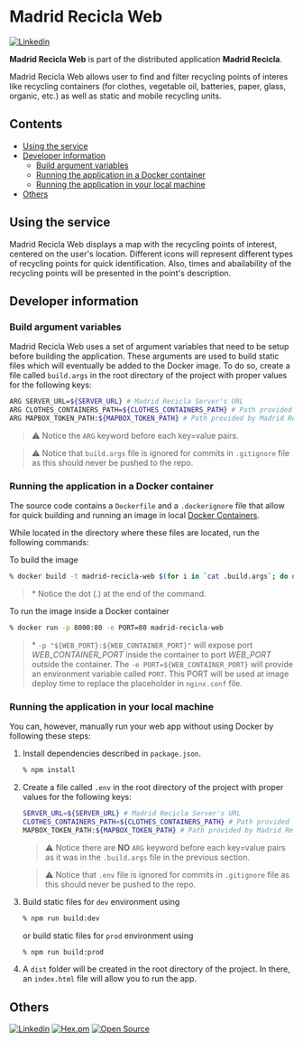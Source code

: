 # Madrid Recicla Web  <!-- omit in toc -->

[![Linkedin](https://img.shields.io/badge/LinkedIn-carlosmartinezm-blue)](https://www.linkedin.com/in/carlosmartinezm/)

**Madrid Recicla Web** is part of the distributed application **Madrid Recicla**.

Madrid Recicla Web allows user to find and filter recycling points of interes like recycling containers (for clothes, vegetable oil, batteries, paper, glass, organic, etc.) as well as static and mobile recycling units.

## Contents  <!-- omit in toc -->

- [Using the service](#using-the-service)
- [Developer information](#developer-information)
  - [Build argument variables](#build-argument-variables)
  - [Running the application in a Docker container](#running-the-application-in-a-docker-container)
  - [Running the application in your local machine](#running-the-application-in-your-local-machine)
- [Others](#others)

## Using the service

Madrid Recicla Web displays a map with the recycling points of interest, centered on the user's location. Different icons will represent different types of recycling points for quick identification. Also, times and abailability of the recycling points will be presented in the point's description.

## Developer information

### Build argument variables

Madrid Recicla Web uses a set of argument variables that need to be setup before building the application. These arguments are used to build static files which will eventually be added to the Docker image. To do so, create a file called `build.args` in the root directory of the project with proper values for the following keys:

```sh
ARG SERVER_URL=${SERVER_URL} # Madrid Recicla Server's URL
ARG CLOTHES_CONTAINERS_PATH=${CLOTHES_CONTAINERS_PATH} # Path provided by Madrid Recicla Server, relative to clothes containers.
ARG MAPBOX_TOKEN_PATH:${MAPBOX_TOKEN_PATH} # Path provided by Madrid Recicla Server, relative to Mapbox Token.
```
>⚠️ Notice the `ARG` keyword before each key=value pairs.

>⚠️ Notice that `build.args` file is ignored for commits in `.gitignore` file as this should never be pushed to the repo.

### Running the application in a Docker container
The source code contains a `Dockerfile` and a `.dockerignore` file that allow for quick building and running an image in local [Docker Containers].

While located in the directory where these files are located, run the following commands:

To build the image

```bash
% docker build -t madrid-recicla-web $(for i in `cat .build.args`; do out+="--build-arg $i " ; done; echo $out;out="") .
```

> \* Notice the dot (.) at the end of the command.

To run the image inside a Docker container

```zsh
% docker run -p 8000:80 -e PORT=80 madrid-recicla-web
```
> \* `-p "${WEB_PORT}:${WEB_CONTAINER_PORT}"` will expose port _WEB_CONTAINER_PORT_ inside the container to port _WEB_PORT_ outside the container. The `-e PORT=${WEB_CONTAINER_PORT}` will provide an environment variable called `PORT`. This PORT will be used at image deploy time to replace the placeholder in `nginx.conf` file.

### Running the application in your local machine

You can, however, manually run your web app without using Docker by following these steps:

1. Install dependencies described in `package.json`.

    ```zsh
    % npm install
    ```

2. Create a file called `.env` in the root directory of the project with proper values for the following keys:

    ```sh
    SERVER_URL=${SERVER_URL} # Madrid Recicla Server's URL
    CLOTHES_CONTAINERS_PATH=${CLOTHES_CONTAINERS_PATH} # Path provided by Madrid Recicla Server, relative to clothes containers.
    MAPBOX_TOKEN_PATH:${MAPBOX_TOKEN_PATH} # Path provided by Madrid Recicla Server, relative to Mapbox Token.
    ```
    >⚠️ Notice there are **NO** `ARG` keyword before each key=value pairs as it was in the `.build.args` file in the previous section.

    >⚠️ Notice that `.env` file is ignored for commits in `.gitignore` file as this should never be pushed to the repo.

3. Build static files for `dev` environment using

    ```zsh
    % npm run build:dev
    ```
    or build static files for `prod` environment using

    ```zsh
    % npm run build:prod
    ```

4. A `dist` folder will be created in the root directory of the project. In there, an `index.html` file will allow you to run the app.

## Others

[![Linkedin](https://img.shields.io/badge/LinkedIn-carlosmartinezm-blue)](https://www.linkedin.com/in/carlosmartinezm/)
[![Hex.pm](https://img.shields.io/hexpm/l/plug)](http://www.apache.org/licenses/LICENSE-2.0)
[![Open Source](https://badges.frapsoft.com/os/v1/open-source.svg?v=103)](https://opensource.org/)

<!-- Links -->
[Docker Containers]: <https://docs.docker.com/language/nodejs/>
